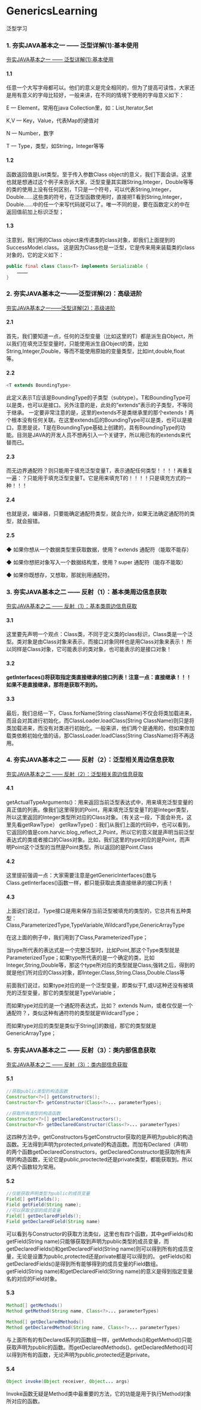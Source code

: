 # GenericsLearning
泛型学习
### 1. 夯实JAVA基本之一 —— 泛型详解(1):基本使用
[夯实JAVA基本之一 —— 泛型详解(1):基本使用](http://blog.csdn.net/harvic880925/article/details/49872903)
#### 1.1
任意一个大写字母都可以。他们的意义是完全相同的，但为了提高可读性，大家还是用有意义的字母比较好，一般来讲，在不同的情境下使用的字母意义如下：

 E — Element，常用在java Collection里，如：List<E>,Iterator<E>,Set<E>
 
 K,V — Key，Value，代表Map的键值对
 
 N — Number，数字
 
 T — Type，类型，如String，Integer等等

#### 1.2

函数返回值是List<T>类型。至于传入参数Class<T> object的意义，我们下面会讲。这里也就是想通过这个例子来告诉大家，泛型变量其实跟String,Integer，Double等等的类的使用上没有任何区别，T只是一个符号，可以代表String,Integer，Double……这些类的符号，在泛型函数使用时，直接把T看到String,Integer，Double……中的任一个来写代码就可以了。唯一不同的是，要在函数定义的中在返回值前加上<T>标识泛型；

#### 1.3
注意到，我们用的Class<T> object来传递类的class对象，即我们上面提到的SuccessModel.class。
这是因为Class<T>也是一泛型，它是传来用来装载类的class对象的，它的定义如下：
```java
public final class Class<T> implements Serializable {  
    …………  
}
```
### 2. 夯实JAVA基本之一——泛型详解(2)：高级进阶
[夯实JAVA基本之一——泛型详解(2)：高级进阶](http://blog.csdn.net/harvic880925/article/details/49883589)

#### 2.1
首先，我们要知道一点，任何的泛型变量（比如这里的T）都是派生自Object，所以我们在填充泛型变量时，只能使用派生自Object的类，比如String,Integer,Double，等而不能使用原始的变量类型，比如int,double,float等。

#### 2.2
```java
<T extends BoundingType>  
```
此定义表示T应该是BoundingType的子类型（subtype）。T和BoundingType可以是类，也可以是接口。另外注意的是，此处的”extends“表示的子类型，不等同于继承。
一定要非常注意的是，这里的extends不是类继承里的那个extends！两个根本没有任何关联。在这里extends后的BoundingType可以是类，也可以是接口，意思是说，T是在BoundingType基础上创建的，具有BoundingType的功能。目测是JAVA的开发人员不想再引入一个关键字，所以用已有的extends来代替而已。
#### 2.3
而无边界通配符？则只能用于填充泛型变量T，表示通配任何类型！！！！再重复一遍：？只能用于填充泛型变量T。它是用来填充T的！！！！只是填充方式的一种！！！
#### 2.4
也就是说，编译器，只要能确定通配符类型，就会允许，如果无法确定通配符的类型，就会报错。
#### 2.5
◆ 如果你想从一个数据类型里获取数据，使用 ? extends 通配符（能取不能存）

◆ 如果你想把对象写入一个数据结构里，使用 ? super 通配符（能存不能取）

◆ 如果你既想存，又想取，那就别用通配符。

### 3. 夯实JAVA基本之二 —— 反射（1）：基本类周边信息获取
[夯实JAVA基本之二 —— 反射（1）：基本类周边信息获取](http://blog.csdn.net/harvic880925/article/details/50072739)
#### 3.1
这里要先声明一个观点：Class类，不同于定义类的class标识，Class类是一个泛型。类对象是由Class对象来表示，而接口对象同样也是用Class对象来表示！
所以同样是Class对象，它可能表示的类对象，也可能表示的是接口对象！

#### 3.2
**getInterfaces()将获取指定类直接继承的接口列表！注意一点：直接继承！！！如果不是直接继承，那将是获取不到的。**

#### 3.3
最后，我们总结一下，Class.forName(String className)不仅会将类加载进来，而且会对其进行初始化，而ClassLoader.loadClass(String ClassName)则只是将类加载进来，而没有对类进行初始化。一般来讲，他们两个是通用的，但如果你加载类依赖初始化值的话，那ClassLoader.loadClass(String ClassName)将不再适用。

### 4. 夯实JAVA基本之二 —— 反射（2）：泛型相关周边信息获取
[夯实JAVA基本之二 —— 反射（2）：泛型相关周边信息获取](http://blog.csdn.net/harvic880925/article/details/50085595)
#### 4.1
getActualTypeArguments()：用来返回当前泛型表达式中，用来填充泛型变量的真正值的列表。像我们这里得到的Point，用来填充泛型变量T的是Integer类型，所以这里返回的Integer类型所对应的Class对象。（有关这一段，下面会补充，这里先看getRawType）
getRawType()：我们从我们上面的代码中，也可以看到，它返回的值是com.harvic.blog_reflect_2.Point，所以它的意义就是声明当前泛型表达式的类或者接口的Class对象。比如，我们这里的type对应的是Point，而声明Point这个泛型的当然是Point类型。所以返回的是Point.Class
#### 4.2
这里提前强调一点：大家需要注意是getGenericInterfaces()数与Class.getInterfaces()函数一样，都只能获取此类直接继承的接口列表！
#### 4.3
上面说们说过，Type接口是用来保存当前泛型被填充的类型的，它总共有五种类型：Class,ParameterizedType,TypeVariable,WildcardType,GenericArrayType

在这上面的例子中，我们用到了Class,ParameterizedType；

当type所代表的表达式是一个完整泛型时，比如Point,那这个Type类型就是ParameterizedType；如果type所代表的是一个确定的类，比如Integer,String,Double等，那这个type所对应的类型就是Class;强转之后，得到的就是他们所对应的Class对象，即Integer.Class,String.Class,Double.Class等

前面我们说过，如果type对应的是一个泛型变量，即类似于T,或U这种还没有被填充的泛型变量，那它的类型就是TypeVariable；

而如果type对应的是一个通配符表达式，比如？ extends Num，或者仅仅是一个通配符？，类似这种有通符符的类型就是WildcardType；

而如果type对应的类型是类似于String[]的数组，那它的类型就是GenericArrayType；

### 5. 夯实JAVA基本之二 —— 反射（3）：类内部信息获取
[夯实JAVA基本之二 —— 反射（3）：类内部信息获取](http://blog.csdn.net/harvic880925/article/details/50107951)
#### 5.1
```java
//获取public类型的构造函数  
Constructor<?>[] getConstructors();  
Constructor<T> getConstructor(Class<?>... parameterTypes);  
  
//获取所有类型的构造函数  
Constructor<?>[] getDeclaredConstructors();  
Constructor<T> getDeclaredConstructor(Class<?>... parameterTypes)  
```
这四种方法中，getConstructors与getConstructor获取的是声明为public的构造函数。无法得到声明为protected,private的构造函数。而加有Declared（声明）的两个函数getDeclaredConstructors，getDeclaredConstructor能获取所有声明的构造函数，无论它是public,proctected还是private类型，都能获取到。所以这两个函数较为常用。
#### 5.2
```java
//仅能获取声明类型为public的成员变量  
Field[] getFields();  
Field getField(String name);  
//可以获取全部的成员变量  
Field[] getDeclaredFields();  
Field getDeclaredField(String name)  
```
可以看到与Constructor的获取方法类似，这里也有四个函数，其中getFields()和getField(String name)只能够获取到声明为public类型的成员变量，而getDeclaredFields()和getDeclaredField(String name)则可以得到所有的成员变量，无论是设置为public,protected还是private都是可以得到的。
getFields()和getDeclaredFields()是得到所有能够得到的成员变量的Field数组。
getField(String name)和getDeclaredField(String name)的意义是得到指定变量名的对应的Field对象。
#### 5.3
```java
Method[] getMethods()  
Method getMethod(String name, Class<?>... parameterTypes)  
  
Method[] getDeclaredMethods()  
Method getDeclaredMethod(String name, Class<?>... parameterTypes)  
```
与上面所有的有Declared系列的函数组一样，getMethods()和getMethod()只能获取声明为public的函数。而getDeclaredMethods()、getDeclaredMethod()可以得到所有的函数，无论声明为public,protected还是private。
#### 5.4
```java
Object invoke(Object receiver, Object... args)  
```
Invoke函数无疑是Method类中最重要的方法，它的功能是用于执行Method对象所对应的函数。